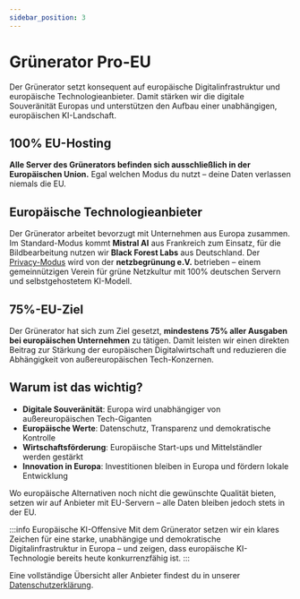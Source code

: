 ```yaml
---
sidebar_position: 3
---
```


# Grünerator Pro-EU

Der Grünerator setzt konsequent auf europäische Digitalinfrastruktur und europäische Technologieanbieter. Damit stärken wir die digitale Souveränität Europas und unterstützen den Aufbau einer unabhängigen, europäischen KI-Landschaft.

## 100% EU-Hosting

**Alle Server des Grünerators befinden sich ausschließlich in der Europäischen Union.** Egal welchen Modus du nutzt – deine Daten verlassen niemals die EU.

## Europäische Technologieanbieter

Der Grünerator arbeitet bevorzugt mit Unternehmen aus Europa zusammen. Im Standard-Modus kommt **Mistral AI** aus Frankreich zum Einsatz, für die Bildbearbeitung nutzen wir **Black Forest Labs** aus Deutschland. Der [Privacy-Modus](../Grünerieren/privacy-mode) wird von der **netzbegrünung e.V.** betrieben – einem gemeinnützigen Verein für grüne Netzkultur mit 100% deutschen Servern und selbstgehostetem KI-Modell.

## 75%-EU-Ziel

Der Grünerator hat sich zum Ziel gesetzt, **mindestens 75% aller Ausgaben bei europäischen Unternehmen** zu tätigen. Damit leisten wir einen direkten Beitrag zur Stärkung der europäischen Digitalwirtschaft und reduzieren die Abhängigkeit von außereuropäischen Tech-Konzernen.

## Warum ist das wichtig?

- **Digitale Souveränität**: Europa wird unabhängiger von außereuropäischen Tech-Giganten
- **Europäische Werte**: Datenschutz, Transparenz und demokratische Kontrolle
- **Wirtschaftsförderung**: Europäische Start-ups und Mittelständler werden gestärkt
- **Innovation in Europa**: Investitionen bleiben in Europa und fördern lokale Entwicklung

Wo europäische Alternativen noch nicht die gewünschte Qualität bieten, setzen wir auf Anbieter mit EU-Servern – alle Daten bleiben jedoch stets in der EU.

:::info Europäische KI-Offensive
Mit dem Grünerator setzen wir ein klares Zeichen für eine starke, unabhängige und demokratische Digitalinfrastruktur in Europa – und zeigen, dass europäische KI-Technologie bereits heute konkurrenzfähig ist.
:::

Eine vollständige Übersicht aller Anbieter findest du in unserer [Datenschutzerklärung](https://gruenerator.de/datenschutz).
